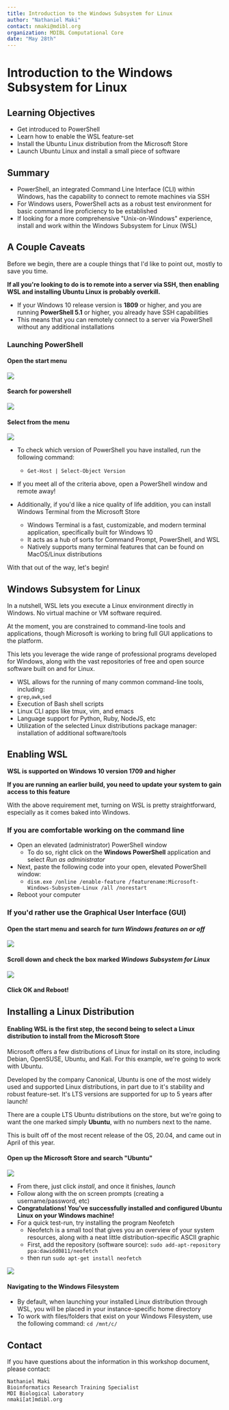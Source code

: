 ```yaml
---
title: Introduction to the Windows Subsystem for Linux
author: "Nathaniel Maki"
contact: nmaki@mdibl.org
organization: MDIBL Computational Core
date: "May 28th"
---
```

# Introduction to the Windows Subsystem for Linux

## Learning Objectives
* Get introduced to PowerShell
* Learn how to enable the WSL feature-set 
* Install the Ubuntu Linux distribution from the Microsoft Store
* Launch Ubuntu Linux and install a small piece of software

## Summary
* PowerShell, an integrated Command Line Interface (CLI) within Windows, has the capability to connect to remote machines via SSH
* For Windows users, PowerShell acts as a robust test environment for basic command line proficiency to be established
* If looking for a more comprehensive "Unix-on-Windows" experience, install and work within the Windows Subsystem for Linux (WSL) 

## A Couple Caveats

Before we begin, there are a couple things that I'd like to point out, mostly to save you time.

**If all you're looking to do is to remote into a server via SSH, then enabling WSL and installing Ubuntu Linux is probably overkill.**  
* If your Windows 10 release version is **1809** or higher, and you are running **PowerShell 5.1** or higher, you already have SSH capabilities
* This means that you can remotely connect to a server via PowerShell without any additional installations

### Launching PowerShell

#### Open the start menu  
<img src="./wsl_images/start_menu.png">

#### Search for powershell  
<img src="./wsl_images/search_powershell.png">

#### Select from the menu  
<img src="./wsl_images/powershell.png">

* To check which version of PowerShell you have installed, run the following command:
    * `Get-Host | Select-Object Version`
* If you meet all of the criteria above, open a PowerShell window and remote away!

* Additionally, if you'd like a nice quality of life addition, you can install Windows Terminal from the Microsoft Store
  * Windows Terminal is a fast, customizable, and modern terminal application, specifically built for Windows 10
  * It acts as a hub of sorts for Command Prompt, PowerShell, and WSL
  * Natively supports many terminal features that can be found on MacOS/Linux distributions

With that out of the way, let's begin!

## Windows Subsystem for Linux

<p>In a nutshell, WSL lets you execute a Linux environment directly in Windows. No virtual machine or VM software required.

At the moment, you are constrained to command-line tools and applications, though Microsoft is working to bring full GUI
applications to the platform. 

This lets you leverage the wide range of professional programs developed for Windows, along with 
the vast repositories of free and open source software built on and for Linux.</p>

* WSL allows for the running of many common command-line tools, including: 
* `grep`,`awk`,`sed`
* Execution of Bash shell scripts
* Linux CLI apps like tmux, vim, and emacs
* Language support for Python, Ruby, NodeJS, etc
* Utilization of the selected Linux distributions package manager: installation of additional software/tools 

## Enabling WSL

**WSL is supported on Windows 10 version 1709 and higher**  

**If you are running an earlier build, you need to update your system to gain access to this feature** 

With the above requirement met, turning on WSL is pretty straightforward, especially as it comes baked into Windows.  

### If you are comfortable working on the command line 
* Open an elevated (administrator) PowerShell window
  * To do so, right click on the **Windows PowerShell** application and select *Run as administrator*
* Next, paste the following code into your open, elevated PowerShell window: 
  * `dism.exe /online /enable-feature /featurename:Microsoft-Windows-Subsystem-Linux /all /norestart`
* Reboot your computer

### If you'd rather use the Graphical User Interface (GUI)

#### Open the start menu and search for *turn Windows features on or off*  
<img src="./wsl_images/on-off_windows.png">

#### Scroll down and check the box marked *Windows Subsystem for Linux*  
<img src="./wsl_images/wsl_box.png">

#### Click OK and Reboot!

## Installing a Linux Distribution

#### Enabling WSL is the first step, the second being to select a Linux distribution to install from the Microsoft Store

Microsoft offers a few distributions of Linux for install on its store, including Debian, OpenSUSE, Ubuntu, and Kali. For this example, we're going to work with Ubuntu.

Developed by the company Canonical, Ubuntu is one of the most widely used and supported Linux distributions, in part due to it's stability and robust feature-set. It's LTS versions are supported for up to 5 years after launch!

There are a couple LTS Ubuntu distributions on the store, but we're going to want the one marked simply **Ubuntu**, with no numbers next to the name.

This is built off of the most recent release of the OS, 20.04, and came out in April of this year.

#### Open up the Microsoft Store and search "Ubuntu"  
<img src="./wsl_images/ms-store_ubuntu.png">

* From there, just click *install*, and once it finishes, *launch*  
* Follow along with the on screen prompts (creating a username/password, etc)
* **Congratulations! You've successfully installed and configured Ubuntu Linux on your Windows machine!**
* For a quick test-run, try installing the program Neofetch 
  * Neofetch is a small tool that gives you an overview of your system resources, along with a neat little distribution-specific ASCII graphic
  * First, add the repository (software source): `sudo add-apt-repository ppa:dawidd0811/neofetch`
  * then run `sudo apt-get install neofetch`  

<img src="./wsl_images/ubuntu_terminal.png">

#### Navigating to the Windows Filesystem
* By default, when launching your installed Linux distribution through WSL, you will be placed in your instance-specific home directory
* To work with files/folders that exist on your Windows Filesystem, use the following command: `cd /mnt/c/`

## Contact

If you have questions about the information in this workshop document, please contact:

```
Nathaniel Maki
Bioinformatics Research Training Specialist
MDI Biological Laboratory
nmaki[at]mdibl.org
```


